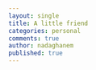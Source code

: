 ```yaml
---
layout: single
title: A little friend
categories: personal
comments: true
author: nadaghanem
published: true
---
```


